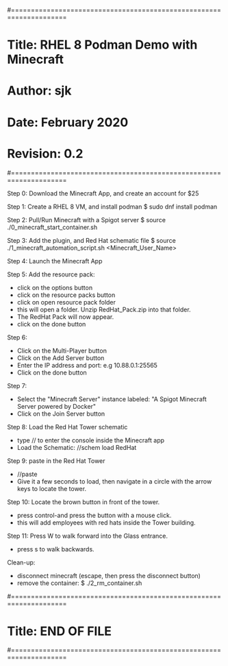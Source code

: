 #====================================================================
# Title:    RHEL 8 Podman Demo with Minecraft
# Author:   sjk
# Date:     February 2020
# Revision: 0.2
#====================================================================

Step 0: Download the Minecraft App, and create an account for $25

Step 1: Create a RHEL 8 VM, and install podman
$ sudo dnf install podman

Step 2: Pull/Run Minecraft with a Spigot server
$ source ./0_minecraft_start_container.sh

Step 3: Add the plugin, and Red Hat schematic file
$ source ./1_minecraft_automation_script.sh <Minecraft_User_Name>

Step 4: Launch the Minecraft App

Step 5: Add the resource pack:
 - click on the options button
 - click on the resource packs button
 - click on open resource pack folder
 - this will open a folder.  Unzip RedHat_Pack.zip into that folder.
 - The RedHat Pack will now appear.  
 - click on the done button

Step 6: 
 - Click on the Multi-Player button
 - Click on the Add Server button
 - Enter the IP address and port:  e.g 10.88.0.1:25565
 - Click on the done button

Step 7:
 - Select the "Minecraft Server" instance labeled:
   "A Spigot Minecraft Server powered by Docker"
 - Click on the Join Server button

Step 8: Load the Red Hat Tower schematic
 - type // to enter the console inside the Minecraft app
 - Load the Schematic:  //schem load RedHat

Step 9: paste in the Red Hat Tower
 - //paste
 - Give it a few seconds to load, then navigate in a circle with the
   arrow keys to locate the tower.

Step 10: Locate the brown button in front of the tower.
 - press control-and press the button with a mouse click.
 - this will add employees with red hats inside the Tower building.

Step 11: Press W to walk forward into the Glass entrance.
 - press s to walk backwards.

Clean-up:
 - disconnect minecraft (escape, then press the disconnect button)
 - remove the container: $ ./2_rm_container.sh

#====================================================================
# Title: END OF FILE
#====================================================================
